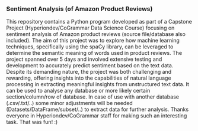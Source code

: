 ### Sentiment Analysis (of Amazon Product Reviews)
This repository contains a Python program developed as part of a Capstone Project (Hyperiondev/CoGrammar Data Science Course) 
focusing on sentiment analysis of Amazon product reviews (source file/database also included). The aim of this project was to 
explore how machine learning techniques, specifically using the spaCy library, can be leveraged to determine the semantic 
meaning of words used in product reviews. The project spanned over 5 days and involved extensive testing and development to 
accurately predict sentiment based on the text data. Despite its demanding nature, the project was both challenging and 
rewarding, offering insights into the capabilities of natural language processing in extracting meaningful insights from 
unstructured text data. It can be used to analyse any database or more likely certain section/column/row of database. In 
case of use with another database (.csv/.txt/..) some minor adjustments will be needed (Datasets/DataFrame/subset/..) 
to extract data for further analysis. Thanks everyone in Hyperiondev/CoGrammar staff for making such an interesting task. 
That was fun! :)
